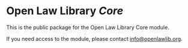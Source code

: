 # Open Law Library _Core_

This is the public package for the Open Law Library Core module.

If you need access to the module, please contact [info@openlawlib.org][1].

[1]: mailto:info@openlawlib.org
